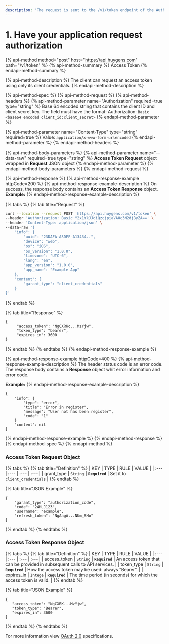 ```yaml
---
description: 'The request is sent to the /v1/token endpoint of the Auth service:'
---
```


# 1. Have your application request authorization

{% api-method method="post" host="https://api.huygens.com" path="/v1/token" %}
{% api-method-summary %}
Access Token
{% endapi-method-summary %}

{% api-method-description %}
The client can request an access token using only its client credentials.
{% endapi-method-description %}

{% api-method-spec %}
{% api-method-request %}
{% api-method-headers %}
{% api-method-parameter name="Authorization" required=true type="string" %}
Base 64 encoded string that contains the client ID and client secret key. The field must have the format: Authorization: `Basic <base64 encoded client_id:client_secret>`
{% endapi-method-parameter %}

{% api-method-parameter name="Content-Type" type="string" required=true %}
Value: `application/x-www-form-urlencoded`
{% endapi-method-parameter %}
{% endapi-method-headers %}

{% api-method-body-parameters %}
{% api-method-parameter name="--data-raw" required=true type="string" %}
**Access Token Request** object wrapped in **Request** JSON object
{% endapi-method-parameter %}
{% endapi-method-body-parameters %}
{% endapi-method-request %}

{% api-method-response %}
{% api-method-response-example httpCode=200 %}
{% api-method-response-example-description %}
On success, the response body contains an **Access Token Response** object.  
**Example:**
{% endapi-method-response-example-description %}

{% tabs %}
{% tab title="Request" %}
```bash
curl --location --request POST 'https://api.huygens.com/v1/token' \
--header 'Authorization: Basic Y2x1YkJJdiQzcjpiaVA0c3N2djByZA==' \
--header 'Content-Type: application/json' \
--data-raw '{
    "info": {
        "uuid": "23DAFA-ASDFF-A13434..",
        "device": "web",
        "os": "iOS",
        "os_version": "1.0.0",
        "timezone": "UTC-6",
        "lang": "en",
        "app_version": "1.0.0",
        "app_name": "Example App"
    },
    "content": {
        "garant_type": "client_credentials"
    }
}'
```
{% endtab %}

{% tab title="Response" %}
```
{
     "access_token": "NgCXRKc...MzYjw",
     "token_type": "bearer",
     "expires_in": 3600
}
```
{% endtab %}
{% endtabs %}
{% endapi-method-response-example %}

{% api-method-response-example httpCode=400 %}
{% api-method-response-example-description %}
The header status code is an error code.  
The response body contains a **Response** object whit error information and error code.  
  
**Example:**
{% endapi-method-response-example-description %}

```
{
    "info": {
        "type": "error",
        "title": "Error in register",
        "message": "User not has been register",
        "code": "1"
    }
    "content": nil
}
```
{% endapi-method-response-example %}
{% endapi-method-response %}
{% endapi-method-spec %}
{% endapi-method %}

### Access Token Request Object

{% tabs %}
{% tab title="Definition" %}
| KEY | TYPE | RULE | VALUE |
| :--- | :--- | :--- | :--- |
| grant\_type | `String` | **`Required`** | Set it to `client_credentials` |
{% endtab %}

{% tab title="JSON Example" %}
```text
{
    "garant_type": "authorization_code",
    "code": "24HLJ123",
    "username": "example",
    "refresh_token": "NgAagA...NUm_SHo"
}
```
{% endtab %}
{% endtabs %}

### Access Token Response Object

{% tabs %}
{% tab title="Definition" %}
| KEY | TYPE | RULE | VALUE |
| :--- | :--- | :--- | :--- |
| access\_token | `String` | **`Required`** | An access token that can be provided in subsequent calls to API services. |
| token\_type | `String` | **`Required`** | How the access token may be used: always “Bearer”. |
| expires\_in | `Intege` | **`Required`** | The time period \(in seconds\) for which the access token is valid. |
{% endtab %}

{% tab title="JSON Example" %}
```text
{
   "access_token": "NgCXRK...MzYjw",
   "token_type": "Bearer",
   "expires_in": 3600
}
```
{% endtab %}
{% endtabs %}

For more information view [OAuth 2.0](https://tools.ietf.org/html/rfc6749) specifications.


